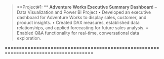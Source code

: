 > **Project#1: **
**Adventure Works Executive Summary Dashboard** – Data Visualization and Power BI Project
> •	Developed an executive dashboard for Adventure Works to display sales, customer, and product insights.
> •	Created DAX measures, established data relationships, and applied forecasting for future sales analysis.
> •	Enabled Q&A functionality for real-time, conversational data exploration.

=====================================================================================
